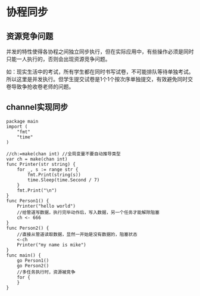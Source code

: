 # 协程同步

## 资源竞争问题

并发的特性使得各协程之间独立同步执行，但在实际应用中，有些操作必须是同时只能一人执行的，否则会出现资源竞争问题。

如：现实生活中的考试，所有学生都在同时书写试卷，不可能排队等待单独考试。所以这里是并发执行。但学生提交试卷是1个1个按次序单独提交，有效避免同时交卷导致争抢收卷老师的问题。

## channel实现同步

    package main
    import (
        "fmt"
        "time"
    )

    //ch:=make(chan int) //全局变量不要自动推导类型
    var ch = make(chan int)
    func Printer(str string) {
        for _, s := range str {
            fmt.Print(string(s))
            time.Sleep(time.Second / 7)
        }
        fmt.Print("\n")
    }
    func Person1() {
        Printer("hello world")
        //给管道写数据，执行完毕动作后，写入数据，另一个任务才能解除阻塞
        ch <- 666
    }
    func Person2() {
        //直接从管道读取数据，显然一开始是没有数据的，阻塞状态
        <-ch
        Printer("my name is mike")
    }
    func main() {
        go Person1()
        go Person2()
        //多任务执行时，资源被竞争
        for {
        }
    }
